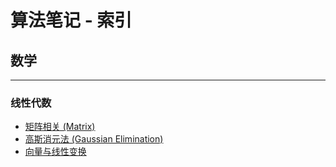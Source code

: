 # 算法笔记 - 索引
## 数学
---
### 线性代数
- [矩阵相关 (Matrix)](https://github.com/seoi2017/OICode/blob/master/%E7%AE%97%E6%B3%95%E7%AC%94%E8%AE%B0/%E7%BA%BF%E6%80%A7%E4%BB%A3%E6%95%B0/%E7%9F%A9%E9%98%B5%E7%9B%B8%E5%85%B3.md "矩阵相关")
- [高斯消元法 (Gaussian Elimination)](https://github.com/seoi2017/OICode/blob/master/%E7%AE%97%E6%B3%95%E7%AC%94%E8%AE%B0/%E7%BA%BF%E6%80%A7%E4%BB%A3%E6%95%B0/%E9%AB%98%E6%96%AF%E6%B6%88%E5%85%83%E6%B3%95.md "高斯消元法")
- [向量与线性变换](https://github.com/seoi2017/OICode/blob/master/算法笔记/线性代数/向量与线性变换.md "向量与线性变换")